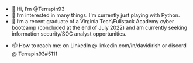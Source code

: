 - 👋 Hi, I’m @Terrapin93
- 👀 I’m interested in many things. I'm currently just playing with Python.
- 🌱 I’m a recent graduate of a Virginia Tech\Fullstack Academy cyber bootcamp (concluded at the end of July 2022) and am currently seeking information security/SOC analyst opportunities.
<!--- 💞️ I’m looking to collaborate on ...--->
- 📫 How to reach me: on LinkedIn @ linkedin.com/in/davidirish or discord @ Terrapin93#5111

<!---
Terrapin93/Terrapin93 is a ✨ special ✨ repository because its `README.md` (this file) appears on your GitHub profile.
You can click the Preview link to take a look at your changes.
--->

